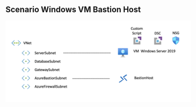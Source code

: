## Scenario Windows VM Bastion Host

<img src="../../img/Scenario-WindowsVmBastionHost.png" alt="Scenario Windows VM" width="900"/>
